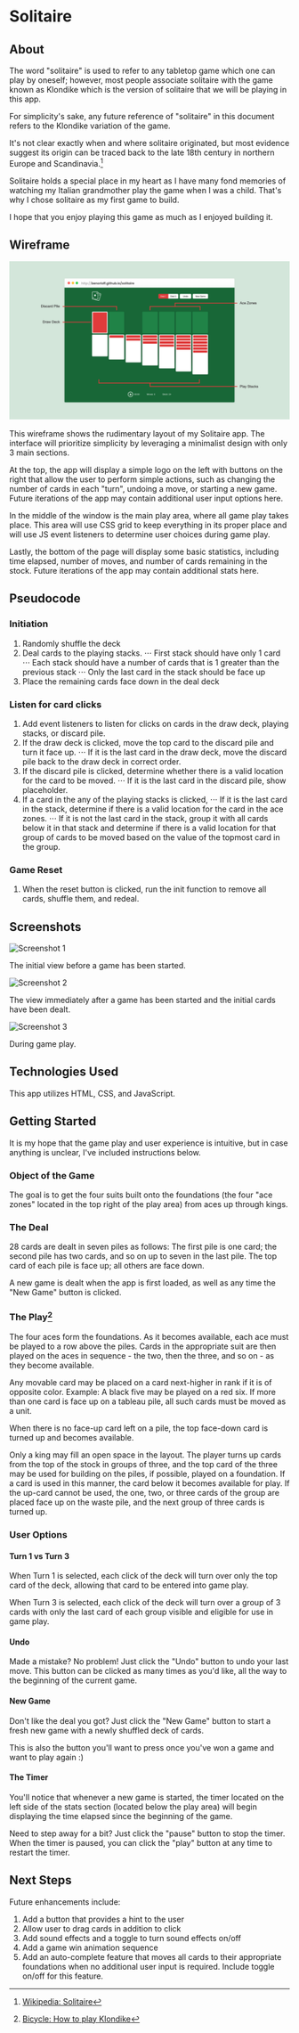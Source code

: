 # Solitaire


## About

The word "solitaire" is used to refer to any tabletop game which one can play by oneself; however, most people associate solitaire with the game known as Klondike which is the version of solitaire that we will be playing in this app.

For simplicity's sake, any future reference of "solitaire" in this document refers to the Klondike variation of the game. 

It's not clear exactly when and where solitaire originated, but most evidence suggest its origin can be traced back to the late 18th century in northern Europe and Scandinavia.[^1]

Solitaire holds a special place in my heart as I have many fond memories of watching my Italian grandmother play the game when I was a child. That's why I chose solitaire as my first game to build. 

I hope that you enjoy playing this game as much as I enjoyed building it.

## Wireframe

![Solitaire App Wireframe](/img/Solitaire-Wireframe-v2.png)

This wireframe shows the rudimentary layout of my Solitaire app. The interface will prioritize simplicity by leveraging a minimalist design with only 3 main sections.

At the top, the app will display a simple logo on the left with buttons on the right that allow the user to perform simple actions, such as changing the number of cards in each "turn", undoing a move, or starting a new game. Future iterations of the app may contain additional user input options here.

In the middle of the window is the main play area, where all game play takes place. This area will use CSS grid to keep everything in its proper place and will use JS event listeners to determine user choices during game play.

Lastly, the bottom of the page will display some basic statistics, including time elapsed, number of moves, and number of cards remaining in the stock. Future iterations of the app may contain additional stats here. 

## Pseudocode


### Initiation

1. Randomly shuffle the deck
2. Deal cards to the playing stacks.
⋅⋅⋅ First stack should have only 1 card
⋅⋅⋅ Each stack should have a number of cards that is 1 greater than the previous stack
⋅⋅⋅ Only the last card in the stack should be face up
3. Place the remaining cards face down in the deal deck

### Listen for card clicks


1. Add event listeners to listen for clicks on cards in the draw deck, playing stacks, or discard pile. 
2. If the draw deck is clicked, move the top card to the discard pile and turn it face up.
⋅⋅⋅ If it is the last card in the draw deck, move the discard pile back to the draw deck in correct order.
3. If the discard pile is clicked, determine whether there is a valid location for the card to be moved.
⋅⋅⋅ If it is the last card in the discard pile, show placeholder.
4. If a card in the any of the playing stacks is clicked,
⋅⋅⋅ If it is the last card in the stack, determine if there is a valid location for the card in the ace zones.
⋅⋅⋅ If it is not the last card in the stack, group it with all cards below it in that stack and determine if there is a valid location for that group of cards to be moved based on the value of the topmost card in the group.

### Game Reset

1. When the reset button is clicked, run the init function to remove all cards, shuffle them, and redeal.

## Screenshots

![Screenshot 1](../img/Screenshot1.png)

The initial view before a game has been started.

![Screenshot 2](../img/Screenshot2.png)

The view immediately after a game has been started and the initial cards have been dealt.

![Screenshot 3](../img/Screenshot3.png)

During game play.

## Technologies Used

This app utilizes HTML, CSS, and JavaScript.

## Getting Started

It is my hope that the game play and user experience is intuitive, but in case anything is unclear, I've included instructions below.

### Object of the Game

The goal is to get the four suits built onto the foundations (the four "ace zones" located in the top right of the play area) from aces up through kings.

### The Deal

28 cards are dealt in seven piles as follows: The first pile is one card; the second pile has two cards, and so on up to seven in the last pile. The top card of each pile is face up; all others are face down.

A new game is dealt when the app is first loaded, as well as any time the "New Game" button is clicked.

### The Play[^2]

The four aces form the foundations. As it becomes available, each ace must be played to a row above the piles. Cards in the appropriate suit are then played on the aces in sequence - the two, then the three, and so on - as they become available.

Any movable card may be placed on a card next-higher in rank if it is of opposite color. Example: A black five may be played on a red six. If more than one card is face up on a tableau pile, all such cards must be moved as a unit.

When there is no face-up card left on a pile, the top face-down card is turned up and becomes available.

Only a king may fill an open space in the layout. The player turns up cards from the top of the stock in groups of three, and the top card of the three may be used for building on the piles, if possible, played on a foundation. If a card is used in this manner, the card below it becomes available for play. If the up-card cannot be used, the one, two, or three cards of the group are placed face up on the waste pile, and the next group of three cards is turned up.

### User Options

#### Turn 1 vs Turn 3

When Turn 1 is selected, each click of the deck will turn over only the top card of the deck, allowing that card to be entered into game play. 

When Turn 3 is selected, each click of the deck will turn over a group of 3 cards with only the last card of each group visible and eligible for use in game play.

#### Undo

Made a mistake? No problem! Just click the "Undo" button to undo your last move. This button can be clicked as many times as you'd like, all the way to the beginning of the current game.

#### New Game

Don't like the deal you got? Just click the "New Game" button to start a fresh new game with a newly shuffled deck of cards. 

This is also the button you'll want to press once you've won a game and want to play again :)

#### The Timer

You'll notice that whenever a new game is started, the timer located on the left side of the stats section (located below the play area) will begin displaying the time elapsed since the beginning of the game. 

Need to step away for a bit? Just click the "pause" button to stop the timer. When the timer is paused, you can click the "play" button at any time to restart the timer. 

## Next Steps

Future enhancements include:

1. Add a button that provides a hint to the user
2. Allow user to drag cards in addition to click
3. Add sound effects and a toggle to turn sound effects on/off
4. Add a game win animation sequence
5. Add an auto-complete feature that moves all cards to their appropriate foundations when no additional user input is required. Include toggle on/off for this feature.




[^1]: [Wikipedia: Solitaire](https://en.wikipedia.org/wiki/Solitaire)
[^2]: [Bicycle: How to play Klondike](https://bicyclecards.com/how-to-play/klondike/)
